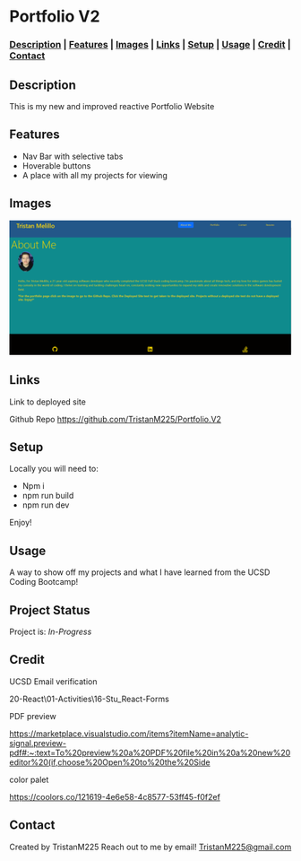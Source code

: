 # Portfolio V2


### [Description](#description) | [Features](#features) | [Images](#images) | [Links](#links) | [Setup](#setup) | [Usage](#usage) | [Credit](#credit) | [Contact](#contact)

## Description
This is my new and improved reactive Portfolio Website


## Features

- Nav Bar with selective tabs
- Hoverable buttons
- A place with all my projects for viewing


## Images 
![Screenshot of project in browser](src/assets/PortfolioV2.PNG)



## Links
Link to deployed site


Github Repo 
https://github.com/TristanM225/Portfolio.V2 
 
## Setup

Locally you will need to:

- Npm i 
- npm run build
- npm run dev

Enjoy!

## Usage
A way to show off my projects and what I have learned from the UCSD Coding Bootcamp!

## Project Status
Project is: _In-Progress_

## Credit 
UCSD Email verification

20-React\01-Activities\16-Stu_React-Forms


PDF preview

https://marketplace.visualstudio.com/items?itemName=analytic-signal.preview-pdf#:~:text=To%20preview%20a%20PDF%20file%20in%20a%20new%20editor%20(if,choose%20Open%20to%20the%20Side 


color palet 

https://coolors.co/121619-4e6e58-4c8577-53ff45-f0f2ef


## Contact
Created by TristanM225 Reach out to me by email! TristanM225@gmail.com
